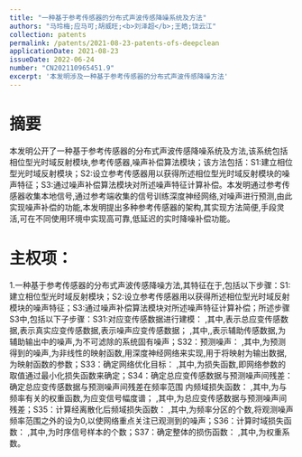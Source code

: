```yaml
---
title: "一种基于参考传感器的分布式声波传感降噪系统及方法"
authors: "马玲梅;应马可;胡威旺;<b>刘泽超</b>;王皓;饶云江"
collection: patents
permalink: /patents/2021-08-23-patents-ofs-deepclean
applicationDate: 2021-08-23
issueDate: 2022-06-24
number: "CN202110965451.9"
excerpt: '本发明涉及一种基于参考传感器的分布式声波传感降噪方法'
---
```

# 摘要

本发明公开了一种基于参考传感器的分布式声波传感降噪系统及方法,该系统包括相位型光时域反射模块,参考传感器,噪声补偿算法模块；该方法包括：S1:建立相位型光时域反射模块；S2:设立参考传感器用以获得所述相位型光时域反射模块的噪声特征；S3:通过噪声补偿算法模块对所述噪声特征计算补偿。本发明通过参考传感器收集本地信号,通过参考端收集的信号训练深度神经网络,对噪声进行预测,由此实现噪声补偿的功能,本发明提出多种参考传感器的架构,其实现方法简便,手段灵活,可在不同使用环境中实现高可靠,低延迟的实时降噪补偿功能。

# 主权项：

1.一种基于参考传感器的分布式声波传感降噪方法,其特征在于,包括以下步骤：S1:建立相位型光时域反射模块；S2:设立参考传感器用以获得所述相位型光时域反射模块的噪声特征；S3:通过噪声补偿算法模块对所述噪声特征计算补偿；所述步骤S3中,包括以下子步骤：S31:对应变传感数据进行建模： ,其中,表示总应变传感数据,表示真实应变传感数据,表示噪声应变传感数据； ,其中,,表示辅助传感数据,为辅助输出中的噪声,为不可滤除的系统固有噪声；S32：预测噪声： ,其中,为预测得到的噪声,为非线性的映射函数,用深度神经网络来实现,用于将映射为输出数据,为映射函数的参数；S33：确定网络优化目标： ,其中,为损失函数,即网络参数的取值通过最小化损失函数来确定；S34：确定总应变传感数据与预测噪声间残差：确定总应变传感数据与预测噪声间残差在频率范围 内频域损失函数： ,其中,为与频率有关的权重函数,为应变信号幅度谱； ,其中,为总应变传感数据与预测噪声间残差；S35：计算经离散化后频域损失函数： ,其中,为频率分区的个数,将观测噪声频率范围之外的设为0,以使网络重点关注已观测到的噪声；S36：计算时域损失函数： ,其中,为时序信号样本的个数；S37：确定整体的损伤函数： ,其中,为权重系数。
